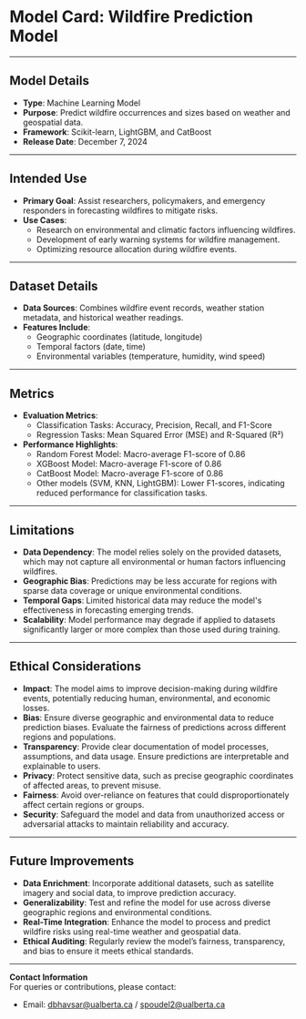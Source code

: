 
# Model Card: Wildfire Prediction Model

---

## Model Details
- **Type**: Machine Learning Model  
- **Purpose**: Predict wildfire occurrences and sizes based on weather and geospatial data.  
- **Framework**: Scikit-learn, LightGBM, and CatBoost  
- **Release Date**: December 7, 2024  

---

## Intended Use
- **Primary Goal**: Assist researchers, policymakers, and emergency responders in forecasting wildfires to mitigate risks.  
- **Use Cases**:  
  - Research on environmental and climatic factors influencing wildfires.  
  - Development of early warning systems for wildfire management.  
  - Optimizing resource allocation during wildfire events.  

---

## Dataset Details
- **Data Sources**: Combines wildfire event records, weather station metadata, and historical weather readings.  
- **Features Include**:  
  - Geographic coordinates (latitude, longitude)  
  - Temporal factors (date, time)  
  - Environmental variables (temperature, humidity, wind speed)  

---

## Metrics
- **Evaluation Metrics**:  
  - Classification Tasks: Accuracy, Precision, Recall, and F1-Score  
  - Regression Tasks: Mean Squared Error (MSE) and R-Squared (R²)  
- **Performance Highlights**:  
  - Random Forest Model: Macro-average F1-score of 0.86  
  - XGBoost Model: Macro-average F1-score of 0.86  
  - CatBoost Model: Macro-average F1-score of 0.86  
  - Other models (SVM, KNN, LightGBM): Lower F1-scores, indicating reduced performance for classification tasks.  

---

## Limitations
- **Data Dependency**: The model relies solely on the provided datasets, which may not capture all environmental or human factors influencing wildfires.  
- **Geographic Bias**: Predictions may be less accurate for regions with sparse data coverage or unique environmental conditions.  
- **Temporal Gaps**: Limited historical data may reduce the model's effectiveness in forecasting emerging trends.  
- **Scalability**: Model performance may degrade if applied to datasets significantly larger or more complex than those used during training.

---

## Ethical Considerations
- **Impact**: The model aims to improve decision-making during wildfire events, potentially reducing human, environmental, and economic losses.  
- **Bias**: Ensure diverse geographic and environmental data to reduce prediction biases. Evaluate the fairness of predictions across different regions and populations.  
- **Transparency**: Provide clear documentation of model processes, assumptions, and data usage. Ensure predictions are interpretable and explainable to users.  
- **Privacy**: Protect sensitive data, such as precise geographic coordinates of affected areas, to prevent misuse.  
- **Fairness**: Avoid over-reliance on features that could disproportionately affect certain regions or groups.  
- **Security**: Safeguard the model and data from unauthorized access or adversarial attacks to maintain reliability and accuracy.  

---

## Future Improvements
- **Data Enrichment**: Incorporate additional datasets, such as satellite imagery and social data, to improve prediction accuracy.  
- **Generalizability**: Test and refine the model for use across diverse geographic regions and environmental conditions.  
- **Real-Time Integration**: Enhance the model to process and predict wildfire risks using real-time weather and geospatial data.  
- **Ethical Auditing**: Regularly review the model’s fairness, transparency, and bias to ensure it meets ethical standards.  

---

**Contact Information**  
For queries or contributions, please contact:  
- Email: dbhavsar@ualberta.ca / spoudel2@ualberta.ca  
